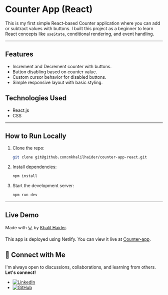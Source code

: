 # Counter App (React)

This is my first simple React-based Counter application where you can add or subtract values with buttons. I built this project as a beginner to learn React concepts like `useState`, conditional rendering, and event handling.

---

## Features
- Increment and Decrement counter with buttons.
- Button disabling based on counter value.
- Custom cursor behavior for disabled buttons.
- Simple responsive layout with basic styling.

## Technologies Used
- React.js
- CSS

---

## How to Run Locally
1. Clone the repo:
    ```bash
    git clone git@github.com:mkhalilhaider/counter-app-react.git
    ```
2. Install dependencies:
    ```bash
    npm install
    ```
3. Start the development server:
    ```bash
    npm run dev
    ```

---

## Live Demo
Made with 💻 by [Khalil Haider](https://www.github.com/mkhalilhaider).

This app is deployed using Netlify. You can view it live at [Counter-app](https://countapp-react.netlify.app).

## 🤝 Connect with Me

I'm always open to discussions, collaborations, and learning from others. **Let's connect!**

- [![LinkedIn](https://img.shields.io/badge/-LinkedIn-0A66C2?style=flat&logo=linkedin&logoColor=white)](https://www.linkedin.com/in/mkhalilhaider/)
- [![GitHub](https://img.shields.io/badge/-GitHub-181717?style=flat&logo=github&logoColor=white)](https://github.com/mkhalilhaider)
